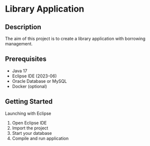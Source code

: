 # Library Application

## Description
The aim of this project is to create a library application with borrowing management.

## Prerequisites
- Java 17
- Eclipse IDE (2023-06)
- Oracle Database or MySQL
- Docker (optional)

## Getting Started

Launching with Eclipse
1. Open Eclipse IDE
2. Import the project
3. Start your database
4. Compile and run application 

